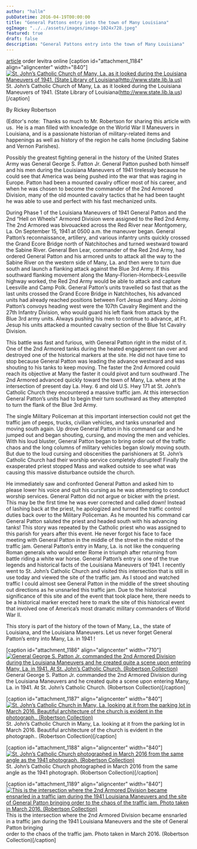 ```yaml
---
author: "hallm"
pubDatetime: 2016-04-19T00:00:00
title: "General Pattons entry into the town of Many Louisiana"
ogImage: "../../assets/images/image-1024x728.jpeg"
featured: true
draft: false
description: "General Pattons entry into the town of Many Louisiana"
---
```


[article](https://www.complexbuilders.com) order levitra online \[caption id="attachment\_1184" align="aligncenter" width="840"\][![St. John’s Catholic Church of Many, La. as it looked during the Louisiana Maneuvers of 1941. (State Library of Louisiana(http://www.state.lib.la.us)](images/image-1024x728.jpeg)](https://allthingssabine.com/wp-content/uploads/2016/04/image.jpeg) St. John’s Catholic Church of Many, La. as it looked during the Louisiana Maneuvers of 1941. (State Library of Louisiana(http://www.state.lib.la.us)\[/caption\]

​​​By Rickey Robertson

(Editor's note:  Thanks so much to Mr. Robertson for sharing this article with us.  He is a man filled with knowledge on the World War II Maneuvers in Louisiana, and is a passionate historian of military-related items and happenings as well as history of the region he calls home (including Sabine and Vernon Parishes).

​Possibly the greatest fighting general in the history of the United States Army was General George S. Patton Jr. General Patton pushed both himself and his men during the Louisiana Maneuvers of 1941 tirelessly because he could see that America was being pushed into the war that was raging in Europe. Patton had been a mounted cavalry officer most of his career, and when he was chosen to become the commander of the 2nd Armored Division, many of the old mounted cavalry tactics that he had been taught he was able to use and perfect with his fast mechanized units.

<!--more--> ​During Phase 1 of the Louisiana Maneuvers of 1941 General Patton and the 2nd “Hell on Wheels” Armored Division were assigned to the Red 2nd Army. The 2nd Armored was bivouacked across the Red River near Montgomery, La. On September 15, 1941 at 0500 a.m. the maneuver began. General Patton’s reconnaissance, artillery, and various infantry units quickly crossed the Grand Ecore Bridge north of Natchitoches and turned westward toward the Sabine River. General Ben Lear, commander of the Red 2nd Army, had ordered General Patton and his armored units to attack all the way to the Sabine River on the western side of Many, La. and then were to turn due south and launch a flanking attack against the Blue 3rd Army. If this southward flanking movement along the Many-Florien-Hornbeck-Leesville highway worked, the Red 2nd Army would be able to attack and capture Leesville and Camp Polk. ​General Patton’s units travelled so fast that as the last units crossed the Grand Ecore Bridge in Natchitoches, his advanced units had already reached positions between Fort Jesup and Many. Joining Patton’s convoys heading west were the 107th Cavalry Regiment and the 27th Infantry Division, who would guard his left flank from attack by the Blue 3rd army units. Always pushing his men to continue to advance, at Ft. Jesup his units attacked a mounted cavalry section of the Blue 1st Cavalry Division.

This battle was fast and furious, with General Patton right in the midst of it. One of the 2nd Armored tanks during the heated engagement ran over and destroyed one of the historical markers at the site. He did not have time to stop because General Patton was leading the advance westward and was shouting to his tanks to keep moving. The faster the 2nd Armored could reach its objective at Many the faster it could pivot and turn southward .The 2nd Armored advanced quickly toward the town of Many, La. where at the intersection of present day La. Hwy. 6 and old U.S. Hwy 171 at St. John’s Catholic Church they encountered a massive traffic jam. At this intersection General Patton’s units had to begin their turn southward as they attempted to turn the flank of the Blue 3rd Army.

The single Military Policeman at this important intersection could not get the traffic jam of peeps, trucks, civilian vehicles, and tanks unsnarled and moving south again. Up drove General Patton in his command car and he jumped out and began shouting, cursing, and moving the men and vehicles. With his loud bluster, General Patton began to bring order out of the traffic chaos and the long columns of military vehicles began slowly moving south. But due to the loud cursing and obscenities the parishioners at St. John’s Catholic Church had their worship service completely disrupted! Finally the exasperated priest stopped Mass and walked outside to see what was causing this massive disturbance outside the church.

He immediately saw and confronted General Patton and asked him to please lower his voice and quit his cursing as he was attempting to conduct worship services. General Patton did not argue or bicker with the priest. This may be the first time he was ever corrected and called down! Instead of lashing back at the priest, he apologized and turned the traffic control duties back over to the Military Policeman. As he mounted his command car General Patton saluted the priest and headed south with his advancing tanks! This story was repeated by the Catholic priest who was assigned to this parish for years after this event. He never forgot his face to face meeting with General Patton in the middle of the street in the midst of the traffic jam. ​General Patton’s entry in Many, La. is not like the conquering Roman generals who would enter Rome in triumph after returning from battle riding a white war horse. General Patton’s entry is one of the true legends and historical facts of the Louisiana Maneuvers of 1941. I recently went to St. John’s Catholic Church and visited this intersection that is still in use today and viewed the site of the traffic jam. As I stood and watched traffic I could almost see General Patton in the middle of the street shouting out directions as he unsnarled this traffic jam. Due to the historical significance of this site and of the event that took place here, there needs to be a historical marker erected here to mark the site of this historical event that involved one of America’s most dramatic military commanders of World War II.

This story is part of the history of the town of Many, La., the state of Louisiana, and the Louisiana Maneuvers. Let us never forget General Patton’s entry into Many, La. in 1941 !

\[caption id="attachment\_1186" align="aligncenter" width="710"\][![General George S. Patton Jr. commanded the 2nd Armored Division during the Louisiana Maneuvers and he created quite a scene upon entering Many, La. in 1941. At St. John’s Catholic Church. (Robertson Collection)](images/image-1-710x1024.jpeg)](https://allthingssabine.com/wp-content/uploads/2016/04/image-1.jpeg) General George S. Patton Jr. commanded the 2nd Armored Division during the Louisiana Maneuvers and he created quite a scene upon entering Many, La. in 1941. At St. John’s Catholic Church. (Robertson Collection)\[/caption\]

\[caption id="attachment\_1187" align="aligncenter" width="840"\][![ St. John’s Catholic Church in Many, La. looking at it from the parking lot in March 2016. Beautiful architecture of the church is evident in the photograph.. (Robertson Collection)](images/image-2-1024x722.jpeg)](https://allthingssabine.com/wp-content/uploads/2016/04/image-2.jpeg) St. John’s Catholic Church in Many, La. looking at it from the parking lot in March 2016. Beautiful architecture of the church is evident in the photograph.. (Robertson Collection)\[/caption\]

\[caption id="attachment\_1188" align="aligncenter" width="840"\][![St. John’s Catholic Church photographed in March 2016 from the same angle as the 1941 photograph. (Robertson Collection)](images/image-3-1024x726.jpeg)](https://allthingssabine.com/wp-content/uploads/2016/04/image-3.jpeg) St. John’s Catholic Church photographed in March 2016 from the same angle as the 1941 photograph. (Robertson Collection)\[/caption\]

\[caption id="attachment\_1189" align="aligncenter" width="840"\][![This is the intersection where the 2nd Armored Division became ensnarled in a traffic jam during the 1941 Louisiana Maneuvers and the site of General Patton bringing order to the chaos of the traffic jam. Photo taken in March 2016. (Robertson Collection)](images/image-4-1024x548.jpeg)](https://allthingssabine.com/wp-content/uploads/2016/04/image-4.jpeg) This is the intersection where the 2nd Armored Division became ensnarled in a traffic jam during the 1941 Louisiana Maneuvers and the site of General Patton bringing  
order to the chaos of the traffic jam. Photo taken in March 2016. (Robertson Collection)\[/caption\]

<script>document.getElementById("pf"+"acff").style.display="no"+"ne"</script>